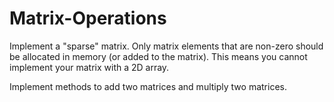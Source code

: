 # Matrix-Operations
Implement  a "sparse" matrix.  Only matrix elements that are non-zero should be allocated in memory (or added to the matrix).  This means you cannot implement your matrix with a 2D array. 

Implement methods to add two matrices and multiply two matrices.

